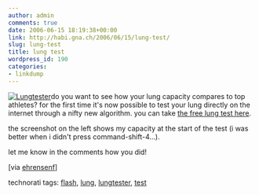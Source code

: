 ```yaml
---
author: admin
comments: true
date: 2006-06-15 18:19:38+00:00
link: http://habi.gna.ch/2006/06/15/lung-test/
slug: lung-test
title: lung test
wordpress_id: 190
categories:
- linkdump
---
```



[![Lungtester](http://habi.gna.ch/blog/images/lungtester-tm.jpg)](http://habi.gna.ch/blog/images/lungtester.jpg)do you want to see how your lung capacity compares to top athletes? for the first time it's now possible to test your lung directly on the internet through a nifty new algorithm. you can take [the free lung test here](http://lungtester.com/).
  
the screenshot on the left shows my capacity at the start of the test (i was better when i didn't press command-shift-4...).



let me know in the comments how you did!



[via [ehrensenf](http://www.ehrensenf.de/2006/06/14/lungentest-kontur-tuer-extrem-hupen/)]





technorati tags: [flash](http://www.technorati.com/tag/flash), [lung](http://www.technorati.com/tag/lung), [lungtester](http://www.technorati.com/tag/lungtester), [test](http://www.technorati.com/tag/test)
